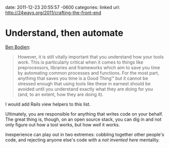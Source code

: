 date: 2011-12-23 20:55:57 -0600
categories: linked
url: http://24ways.org/2011/crafting-the-front-end

# Understand, then automate

[Ben Bodien](http://24ways.org/2011/crafting-the-front-end):

> However, it is still vitally important that you understand how your
> tools work. This is particularly critical when it comes to things like
> preprocessors, libraries and frameworks which aim to save you time by
> automating common processes and functions. For the most part, anything
> that saves you time is a Good Thing™ but it cannot be stressed enough
> that using tools like these in earnest should be avoided until you
> understand exactly what they are doing for you (and, to an extent, how
> they are doing it).

I would add Rails view helpers to this list.

Ultimately, you are responsible for anything that writes code on your behalf.
The great thing is, though, on an open source stack, you can dig in and
not only figure out how a tool works, but how _well_ it works.

Inexperience can play out in two extremes: cobbling together other
people's code, and rejecting anyone else's code with a _not invented here_ mentality.

